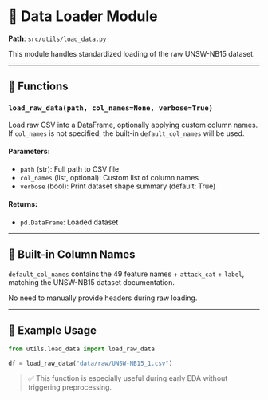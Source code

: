 # 📂 Data Loader Module

**Path**: `src/utils/load_data.py`

This module handles standardized loading of the raw UNSW-NB15 dataset.

---

## 🔧 Functions

### `load_raw_data(path, col_names=None, verbose=True)`

Load raw CSV into a DataFrame, optionally applying custom column names.  
If `col_names` is not specified, the built-in `default_col_names` will be used.

#### Parameters:
- `path` (str): Full path to CSV file
- `col_names` (list, optional): Custom list of column names
- `verbose` (bool): Print dataset shape summary (default: True)

#### Returns:
- `pd.DataFrame`: Loaded dataset

---

## 📌 Built-in Column Names

`default_col_names` contains the 49 feature names + `attack_cat` + `label`, matching the UNSW-NB15 dataset documentation.

No need to manually provide headers during raw loading.

---

## 🧪 Example Usage

```python
from utils.load_data import load_raw_data

df = load_raw_data("data/raw/UNSW-NB15_1.csv")
```

> ✅ This function is especially useful during early EDA without triggering preprocessing.